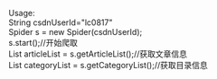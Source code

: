 Usage:<br>
String csdnUserId="lc0817"<br>
Spider s = new Spider(csdnUserId);<br>
s.start();//开始爬取<br>
List articleList = s.getArticleList();//获取文章信息<br>
List categoryList = s.getCategoryList();//获取目录信息<br>

